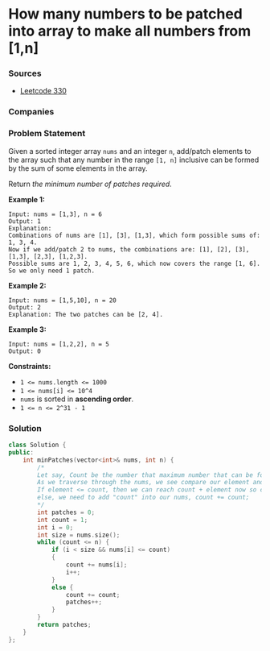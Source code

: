 # How many numbers to be patched into array to make all numbers from \[1,n\]

### Sources

* [Leetcode 330](https://leetcode.com/problems/patching-array/)

### Companies

### Problem Statement

Given a sorted integer array `nums` and an integer `n`, add/patch elements to the array such that any number in the range `[1, n]` inclusive can be formed by the sum of some elements in the array.

Return _the minimum number of patches required_.

**Example 1:**

```text
Input: nums = [1,3], n = 6
Output: 1
Explanation:
Combinations of nums are [1], [3], [1,3], which form possible sums of: 1, 3, 4.
Now if we add/patch 2 to nums, the combinations are: [1], [2], [3], [1,3], [2,3], [1,2,3].
Possible sums are 1, 2, 3, 4, 5, 6, which now covers the range [1, 6].
So we only need 1 patch.
```

**Example 2:**

```text
Input: nums = [1,5,10], n = 20
Output: 2
Explanation: The two patches can be [2, 4].
```

**Example 3:**

```text
Input: nums = [1,2,2], n = 5
Output: 0
```

**Constraints:**

* `1 <= nums.length <= 1000`
* `1 <= nums[i] <= 10^4`
* `nums` is sorted in **ascending order**.
* `1 <= n <= 2^31 - 1`

### Solution

```cpp
class Solution {
public:
    int minPatches(vector<int>& nums, int n) { 
        /*
        Let say, Count be the number that maximum number that can be formed so far + 1;
        As we traverse through the nums, we see compare our element and count value
        If element <= count, then we can reach count + element now so count += element
        else, we need to add "count" into our nums, count += count;
        */
        int patches = 0;
        int count = 1; 
        int i = 0;
        int size = nums.size();
        while (count <= n) {
            if (i < size && nums[i] <= count) 
            {
                count += nums[i];
                i++;
            }
            else {
                count += count;
                patches++;
            }
        }
        return patches;
    }
};
```

